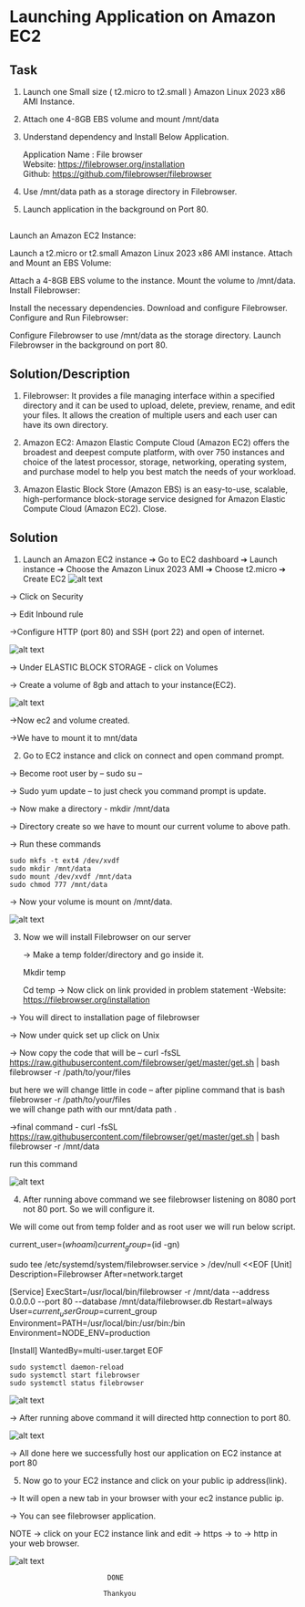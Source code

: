 
# Launching Application on Amazon EC2 




## Task
1. Launch one Small size ( t2.micro to t2.small ) Amazon Linux   2023 x86 AMI Instance.
2. Attach one 4-8GB EBS volume and mount /mnt/data
3. Understand dependency and Install Below Application.

    Application Name : File browser  
    Website: https://filebrowser.org/installation  
    Github: https://github.com/filebrowser/filebrowser
4. Use /mnt/data path as a storage directory in Filebrowser.
5. Launch application in the background on Port 80.


##

Launch an Amazon EC2 Instance:

Launch a t2.micro or t2.small Amazon Linux 2023 x86 AMI instance.
Attach and Mount an EBS Volume:

Attach a 4-8GB EBS volume to the instance.
Mount the volume to /mnt/data.
Install Filebrowser:

Install the necessary dependencies.
Download and configure Filebrowser.
Configure and Run Filebrowser:

Configure Filebrowser to use /mnt/data as the storage directory.
Launch Filebrowser in the background on port 80.

## Solution/Description
1. Filebrowser: It provides a file managing interface within a specified directory and it can be used to upload, delete, preview,
rename, and edit your files. It allows the creation of multiple users and each user can have its own directory.

2. Amazon EC2: Amazon Elastic Compute Cloud (Amazon EC2) offers the broadest and deepest compute platform, with over 750 instances and choice of the latest processor, storage, networking, operating system, and purchase model to help you best match the needs of your workload.

3. Amazon Elastic Block Store (Amazon EBS) is an easy-to-use, scalable, high-performance block-storage service designed for Amazon Elastic Compute Cloud (Amazon EC2). Close.

## Solution
1. Launch an Amazon EC2 instance
➔ Go to EC2 dashboard
➔ Launch instance
➔ Choose the Amazon Linux 2023 AMI
➔ Choose t2.micro
➔ Create EC2
![alt text](<Ec2.jpg>)

-> Click on Security

->	Edit Inbound rule

->Configure HTTP (port 80) and SSH (port 22) and open of internet.

![alt text](<sec.jpg>)


-> Under ELASTIC BLOCK STORAGE - click on Volumes

-> Create a volume of 8gb and attach to your instance(EC2).

![alt text](<volume.jpg>)

->Now ec2 and volume created.

->We have to mount it to mnt/data

2. 	Go to EC2 instance and click on connect and open command prompt.


 -> Become root user by – sudo su –

 -> Sudo yum update – to just check you command prompt is update.

 ->   Now make a directory -  mkdir /mnt/data

 ->  Directory create so we have to mount our current volume to   above path.

 -> Run these commands

    sudo mkfs -t ext4 /dev/xvdf
    sudo mkdir /mnt/data
    sudo mount /dev/xvdf /mnt/data
    sudo chmod 777 /mnt/data

->	Now your volume is mount on /mnt/data.

![alt text](<cmd1.jpg>)


3.	Now we will install Filebrowser on our server

    ->	Make a temp folder/directory and go inside it.

    Mkdir temp

    Cd temp
  ->	Now click on link provided in problem statement -Website: https://filebrowser.org/installation

->	You will direct to installation page of filebrowser

->	Now under quick set up click on Unix

->	Now copy the code that will be –
 curl -fsSL https://raw.githubusercontent.com/filebrowser/get/master/get.sh | bash
filebrowser -r /path/to/your/files

but here we will change little in code – after pipline command that is 
bash  filebrowser -r /path/to/your/files  
we will change path with our mnt/data  path .

->final command - curl -fsSL https://raw.githubusercontent.com/filebrowser/get/master/get.sh | bash filebrowser -r /mnt/data

run this command

![alt text](<cmd2.jpg>)

4.	After running above command we see filebrowser listening on 8080 port not 80 port.
So we will configure it.

We will come out from temp folder and as root user we will run below script.

current_user=$(whoami)
current_group=$(id -gn)

sudo tee /etc/systemd/system/filebrowser.service > /dev/null <<EOF
[Unit]
Description=Filebrowser
After=network.target

[Service]
ExecStart=/usr/local/bin/filebrowser -r /mnt/data --address 0.0.0.0 --port 80 --database /mnt/data/filebrowser.db
Restart=always
User=$current_user
Group=$current_group
Environment=PATH=/usr/local/bin:/usr/bin:/bin
Environment=NODE_ENV=production

[Install]
WantedBy=multi-user.target
EOF

    sudo systemctl daemon-reload
    sudo systemctl start filebrowser
    sudo systemctl status filebrowser


![alt text](<cmd3.jpg>)

-> After running above command it will directed http connection to port 80.

![alt text](<cmd4.jpg>)


->	All done here we successfully host our application on EC2 instance at port 80

5.	Now go to your EC2 instance and click on your public ip address(link).

->	It will open a new tab in your browser with your ec2 instance public ip.

->	You can see filebrowser application.

NOTE -> click on your EC2 instance link and edit -> https -> to -> http in your web browser.


![alt text](<app_host.jpg>)

                            DONE

                           Thankyou


